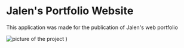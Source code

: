 # Jalen's Portfolio Website

This application was made for the publication of Jalen's web portfolio

![picture of the project](https://user-images.githubusercontent.com/55769342/209704234-a42f8d11-c600-4e24-a9fa-c491f1b204e8.png)
)
